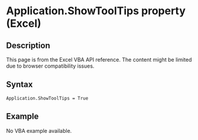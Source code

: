 # Application.ShowToolTips property (Excel)

## Description
This page is from the Excel VBA API reference. The content might be limited due to browser compatibility issues.

## Syntax
```vba
Application.ShowToolTips = True
```

## Example
No VBA example available.
